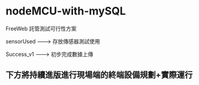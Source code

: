 # nodeMCU-with-mySQL
FreeWeb 託管測試可行性方案

sensorUsed ---> 存放傳感器測試使用

Success_v1 ---> 初步完成數據上傳

下方將持續進版進行現場端的終端設備規劃+實際運行
----------------------------------------------------------
